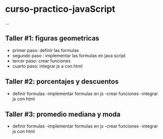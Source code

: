 # curso-practico-javaScript

...

## Taller #1: figuras geometricas

- primer paso: definir las formulas
- segundo paso : implementar las formulas en java script
- tercer paso: crear funciones
- cuarto paso: integrar js a con html

## Taller #2: porcentajes y descuentos

- definir formulas
-implementar formulas en js
-crear funciones
-integrar js con html

## Taller #3: promedio mediana y moda

- definir formulas
-implementar formulas en js
-crear funciones
-integrar js con html
